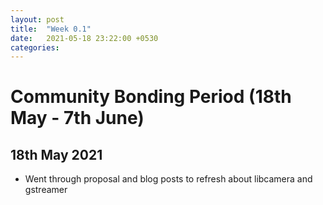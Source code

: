 ```yaml
---
layout: post
title:  "Week 0.1"
date:   2021-05-18 23:22:00 +0530
categories:
---
```


# Community Bonding Period (18th May - 7th June)

## 18th May 2021
* Went through proposal and blog posts to refresh about libcamera and gstreamer